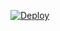 [![Deploy](https://www.herokucdn.com/deploy/button.svg)](https://heroku.com/deploy?template=https://github.com/Aprank/reGliff)

